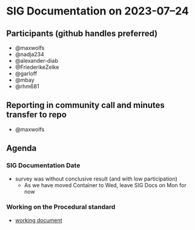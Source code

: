 # SIG Documentation on 2023-07–24

## Participants (github handles preferred)

* @maxwolfs
* @nadja234
* @alexander-diab
* @FriederikeZelke
* @garloff
* @mbay
* @rhm681

## Reporting in community call and minutes transfer to repo

* @maxwolfs

## Agenda

### SIG Documentation Date

* survey was without conclusive result (and with low participation)
  * As we have moved Container to Wed, leave SIG Docs on Mon for now

### Working on the Procedural standard

* [working document](https://input.scs.community/2023-docs-proposal)
